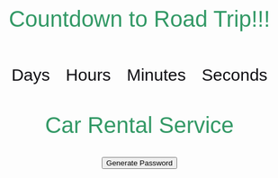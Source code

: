 <html>
<head>
<style>
body{
    text-align: center;
  font-family: sans-serif;
  font-weight: 100;
}
h1{
  color: #396;
  font-weight: 100;
  font-size: 40px;
  margin: 40px 0px 20px;
}
 #clockdiv{
    font-family: sans-serif;
    color: #100f14;
    display: inline-block;
    font-weight: 100;
    text-align: center;
    font-size: 30px;
}
#clockdiv > div{
    padding: 10px;
    border-radius: 3px;
    display: inline-block;
}
#clockdiv div > span{
    padding: 15px;
    border-radius: 3px;
    display: inline-block;
}
smalltext{
    padding-top: 5px;
    font-size: 16px;
}
</style>
</head>
<body>
<h1>Countdown to Road Trip!!!</h1>
<div id="clockdiv">
  <div>
    <span class="days" id="day"></span>
    <div class="smalltext">Days</div>
  </div>
  <div>
    <span class="hours" id="hour"></span>
    <div class="smalltext">Hours</div>
  </div>
  <div>
    <span class="minutes" id="minute"></span>
    <div class="smalltext">Minutes</div>
  </div>
  <div>
    <span class="seconds" id="second"></span>
    <div class="smalltext">Seconds</div>
  </div>
</div>
  
<p id="demo"></p>
  
<script>
  
var deadline = new Date("feb 16, 2023 19:00:00").getTime();
  
var x = setInterval(function() {
  
var now = new Date().getTime();
var t = deadline - now;
var days = Math.floor(t / (1000 * 60 * 60 * 24));
var hours = Math.floor((t%(1000 * 60 * 60 * 24))/(1000 * 60 * 60));
var minutes = Math.floor((t % (1000 * 60 * 60)) / (1000 * 60));
var seconds = Math.floor((t % (1000 * 60)) / 1000);
document.getElementById("day").innerHTML =days ;
document.getElementById("hour").innerHTML =hours;
document.getElementById("minute").innerHTML = minutes; 
document.getElementById("second").innerHTML =seconds; 
if (t < 0) {
        clearInterval(x);
        document.getElementById("demo").innerHTML = "TIME UP";
        document.getElementById("day").innerHTML ='0';
        document.getElementById("hour").innerHTML ='0';
        document.getElementById("minute").innerHTML ='0' ; 
        document.getElementById("second").innerHTML = '0'; }
}, 1000);
</script>
</body>
</html>



<html>
  <head>
    <meta charset="UTF-8">
    <style>
      .cars {
        display: flex;
        flex-wrap: wrap;
      }
      .car {
        width: calc(33.33% - 20px);
        margin: 10px;
        text-align: center;
      }
    </style>
    <title>Car Rental Service</title>
  </head>
  <body>
    <h1>Car Rental Service</h1>
    <div class="cars">
      <!-- List of cars will be inserted here using JavaScript -->
    </div>
    <script>
      // Array of 10 cars
      const cars = [
        { name: "Toyota Camry", image: "toyatacamry.jpg" },
        { name: "Honda Civic", image: "civic.jpg" },
        { name: "Chevrolet Impala", image: "chevy.jpg" },
        { name: "Ford Mustang", image: "ford.jpg" },
        { name: "Nissan Altima", image: "nissan.jpg" },
        { name: "Tesla Model S", image: "tesla.jpg" },
        { name: "BMW 5 Series", image: "bmw.jpg" },
        { name: "Audi A6", image: "audi.jpg" },
        { name: "Mercedes-Benz E-Class", image: "e class.jpg" },
        { name: "Jaguar XF", image: "jag.jpg" }
      ];
      
      // Get the car list element
      const carList = document.querySelector(".cars");
      
      // Loop through the cars array
      for (const car of cars) {
        // Create a new element for each car
        const item = document.createElement("div");
        item.classList.add("car");
        item.innerHTML = `
          <h2>${car.name}</h2>
          <img src="${car.image}" alt="${car.name}" width="100%">
        `;
        
        // Append the car element to the car list
        carList.appendChild(item);
      }
    </script>
  </body>
</html>






# Click here to Generate Password
<script>
    function generatePassword() {
        const password_length = 9;
        const characters = ["a", "b", "c", "d", "e", "1", "2", "3", "4", "5"];
        let password = "";

        for (let index = 0; index < password_length; index++) {
        password += characters[Math.floor(Math.random() * characters.length)];
        }
        document.getElementById("element").innerHTML = password
    }
</script>

<button onclick="generatePassword()">Generate Password</button>
<p id="element">
